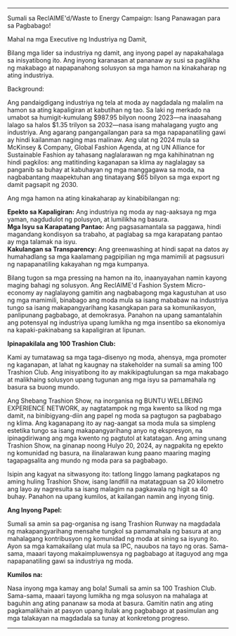 ---

Sumali sa ReclAIME'd/Waste to Energy Campaign: Isang Panawagan para sa Pagbabago!

Mahal na mga Executive ng Industriya ng Damit,

Bilang mga lider sa industriya ng damit, ang inyong papel ay napakahalaga sa inisyatibong ito. Ang inyong karanasan at pananaw ay susi sa paglikha ng makabago at napapanahong solusyon sa mga hamon na kinakaharap ng ating industriya. 

Background:

Ang pandaigdigang industriya ng tela at moda ay nagdadala ng malalim na hamon sa ating kapaligiran at kabutihan ng tao. Sa laki ng merkado na umabot sa humigit-kumulang $987.95 bilyon noong 2023—na inaasahang lalago sa halos $1.35 trilyon sa 2032—nasa isang mahalagang yugto ang industriya. Ang agarang pangangailangan para sa mga napapanatiling gawi ay hindi kailanman naging mas malinaw. Ang ulat ng 2024 mula sa McKinsey & Company, Global Fashion Agenda, at ng UN Alliance for Sustainable Fashion ay tahasang naglalarawan ng mga kahihinatnan ng hindi pagkilos: ang matitinding kaganapan sa klima ay naglalagay sa panganib sa buhay at kabuhayan ng mga manggagawa sa moda, na nagbabantang maapektuhan ang tinatayang $65 bilyon sa mga export ng damit pagsapit ng 2030.

Ang mga hamon na ating kinakaharap ay kinabibilangan ng:

**Epekto sa Kapaligiran:** Ang industriya ng moda ay nag-aaksaya ng mga yaman, nagdudulot ng polusyon, at lumilikha ng basura.  
**Mga Isyu sa Karapatang Pantao:** Ang pagsasamantala sa paggawa, hindi magandang kondisyon sa trabaho, at paglabag sa mga karapatang pantao ay mga talamak na isyu.  
**Kakulangan sa Transparency:** Ang greenwashing at hindi sapat na datos ay humahadlang sa mga kaalamang pagpipilian ng mga mamimili at pagsusuri ng napapanatiling kakayahan ng mga kumpanya.  

Bilang tugon sa mga pressing na hamon na ito, inaanyayahan namin kayong maging bahagi ng solusyon. Ang ReclAIME'd Fashion System Micro-economy ay naglalayong gamitin ang nagbabagong mga kagustuhan at uso ng mga mamimili, binabago ang moda mula sa isang mababaw na industriya tungo sa isang makapangyarihang kasangkapan para sa komunikasyon, panlipunang pagbabago, at demokrasya. Panahon na upang samantalahin ang potensyal ng industriya upang lumikha ng mga insentibo sa ekonomiya na kapaki-pakinabang sa kapaligiran at lipunan.

**Ipinapakilala ang 100 Trashion Club:**

Kami ay tumatawag sa mga taga-disenyo ng moda, ahensya, mga promoter ng kaganapan, at lahat ng kaugnay na stakeholder na sumali sa aming 100 Trashion Club. Ang inisyatibong ito ay makikipagtulungan sa mga makabago at malikhaing solusyon upang tugunan ang mga isyu sa pamamahala ng basura sa buong mundo.

Ang Shebang Trashion Show, na inorganisa ng BUNTU WELLBEING EXPERIENCE NETWORK, ay nagtatampok ng mga kwento sa likod ng mga damit, na binibigyang-diin ang papel ng moda sa pagtugon sa pagbabago ng klima. Ang kaganapang ito ay nag-aangat sa moda mula sa simpleng estetika tungo sa isang makapangyarihang anyo ng ekspresyon, na ipinagdiriwang ang mga kwento ng pagtutol at katatagan. Ang aming unang Trashion Show, na ginanap noong Hulyo 20, 2024, ay nagpakita ng epekto ng komunidad ng basura, na ilinalarawan kung paano maaring maging tagapagsalita ang mundo ng moda para sa pagbabago.

Isipin ang kagyat na sitwasyong ito: tatlong linggo lamang pagkatapos ng aming huling Trashion Show, isang landfill na matatagpuan sa 20 kilometro ang layo ay nagresulta sa isang malagim na pagkawala ng higit sa 40 buhay. Panahon na upang kumilos, at kailangan namin ang inyong tinig.

**Ang Inyong Papel:**

Sumali sa amin sa pag-organisa ng isang Trashion Runway na magdadala ng makapangyarihang mensahe tungkol sa pamamahala ng basura at ang mahalagang kontribusyon ng komunidad ng moda at sining sa isyung ito. Ayon sa mga kamakailang ulat mula sa IPC, nauubos na tayo ng oras. Sama-sama, maaari tayong makaimpluwensya ng pagbabago at itaguyod ang mga napapanatiling gawi sa industriya ng moda.

**Kumilos na:**

Nasa inyong mga kamay ang bola! Sumali sa amin sa 100 Trashion Club. Sama-sama, maaari tayong lumikha ng mga solusyon na mahalaga at baguhin ang ating pananaw sa moda at basura. Gamitin natin ang ating pagkamalikhain at pasyon upang itulak ang pagbabago at pasimulan ang mga talakayan na magdadala sa tunay at konkretong progreso.

---